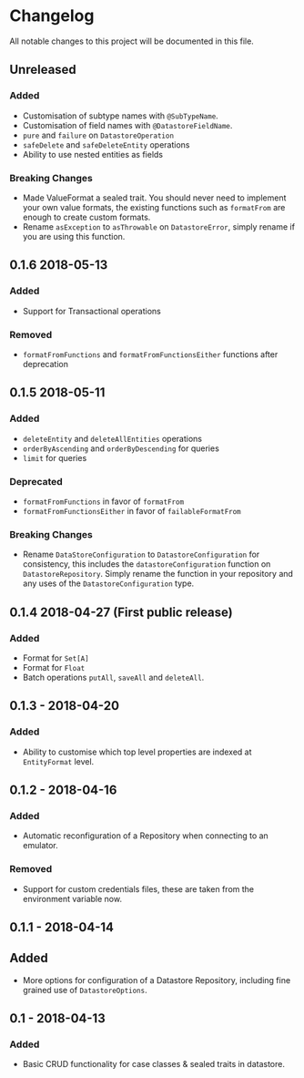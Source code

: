 # Changelog
All notable changes to this project will be documented in this file.

## Unreleased

### Added
- Customisation of subtype names with `@SubTypeName`.
- Customisation of field names with `@DatastoreFieldName`.
- `pure` and `failure` on `DatastoreOperation`
- `safeDelete` and `safeDeleteEntity` operations
- Ability to use nested entities as fields

### Breaking Changes
- Made ValueFormat a sealed trait. You should never need to implement your own value formats, the existing
functions such as `formatFrom` are enough to create custom formats.
- Rename `asException` to `asThrowable` on `DatastoreError`, simply rename if you are using this function.

## 0.1.6 2018-05-13
### Added
- Support for Transactional operations

### Removed
 - `formatFromFunctions` and `formatFromFunctionsEither` functions after deprecation 

## 0.1.5 2018-05-11

### Added
- `deleteEntity` and `deleteAllEntities` operations
- `orderByAscending` and `orderByDescending` for queries
- `limit` for queries

### Deprecated
- `formatFromFunctions` in favor of `formatFrom`
- `formatFromFunctionsEither` in favor of `failableFormatFrom`

### Breaking Changes
- Rename `DataStoreConfiguration` to `DatastoreConfiguration` for consistency, this includes the `datastoreConfiguration`
function on `DatastoreRepository`. Simply rename the function in your repository and any uses of the `DatastoreConfiguration`
type.

## 0.1.4 2018-04-27 (First public release)
### Added
- Format for `Set[A]`
- Format for `Float`
- Batch operations `putAll`, `saveAll` and `deleteAll`.

## 0.1.3 - 2018-04-20
### Added
- Ability to customise which top level properties are indexed at `EntityFormat` level.

## 0.1.2 - 2018-04-16
### Added
- Automatic reconfiguration of a Repository when connecting to an emulator.

### Removed
- Support for custom credentials files, these are taken from the environment variable now.

## 0.1.1 - 2018-04-14
## Added
- More options for configuration of a Datastore Repository, including fine grained use of `DatastoreOptions`.

## 0.1 - 2018-04-13
### Added
- Basic CRUD functionality for case classes & sealed traits in datastore.
